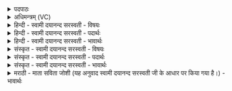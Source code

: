 <details><summary>पदपाठः</summary>

अ॒ना॒धृ॒ष्यः। जा॒तवे॑दा॒ इति॑ जा॒तऽवे॑दाः। अनि॑ष्टृतः। अनि॑स्तृत॒ इत्यनि॑ऽस्तृतः। वि॒राडिति॑ वि॒ऽराट्। अग्ने॑। क्ष॒त्र॒भृदिति॑ क्षत्र॒ऽभृत्। दी॒दिहि॒। इ॒ह। विश्वाः॑। आशाः॑। प्र॒मु॒ञ्चन्निति॑ प्रऽमु॒ञ्चन्। मानु॑षीः। भि॒यः। शि॒वेभिः॑। अ॒द्य। परि॑। पा॒हि॒। नः॒। वृ॒धे। ७।
</details>

<details><summary>अधिमन्त्रम् (VC)</summary>

- अग्निर्देवता
- अग्निर्ऋषिः
- निचृज्जगती
- निषादः
</details>

<details><summary>हिन्दी - स्वामी दयानन्द सरस्वती - विषयः</summary>

फिर उसी विषय को अगले मन्त्र में कहा है ॥
</details>

<details><summary>हिन्दी - स्वामी दयानन्द सरस्वती - पदार्थः</summary>

पदार्थान्वयभाषाः -  हे (अग्ने) अच्छे प्रकार राजनीति का संग्रह करनेवाले राजन् ! जो आप (अद्य) इस समय (इह) इस राजा के व्यवहार में (मानुषीः) मनुष्यसम्बन्धी (भियः) रोगशोकादि भयों को नष्ट कीजिये (शिवेभिः) कल्याणकारी सभ्य सज्जनों के साथ (अनिष्टृतः) दुःख से पृथक् हुए (अनाधृष्यः) अन्यों से नहीं धमकाने योग्य (जातवेदाः) विद्या को प्राप्त (विराट्) विशेषकर प्रकाशमान (क्षत्रभृत्) राज्य के पोषक हैं, सो आप (नः) हमारी (दीदिहि) कामना कीजिये (विश्वाः) सब (आशाः) दिशाओं को (प्रमुञ्चन्) अच्छे प्रकार मुक्त करते हुए हमारी (वृधे) वृद्धि के लिए (परि, पाहि) सब ओर से रक्षा कीजिये ॥७ ॥
</details>

<details><summary>हिन्दी - स्वामी दयानन्द सरस्वती - भावार्थः</summary>

भावार्थभाषाः -  जो राजा वा राजपुरुष प्रजाओं को सन्तुष्ट कर मङ्गलरूप आचरण करने और विद्याओं से युक्त न्याय में प्रसन्न रहते हुए प्रजाओं की रक्षा करें, वे सब दिशाओं में प्रवृत्त कीर्त्तिवाले होवें ॥७ ॥
</details>

<details><summary>संस्कृत - स्वामी दयानन्द सरस्वती - विषयः</summary>

पुनस्तमेव विषयमाह ॥
</details>

<details><summary>संस्कृत - स्वामी दयानन्द सरस्वती - पदार्थः</summary>

पदार्थान्वयभाषाः -  हे अग्ने ! योऽद्येह मानुषीर्भियो नाशय, शिवेभिश्च सहानिष्टृतोऽनाधृष्यो जातवेदा विराट् क्षत्रभृदस्ति, स त्वं नो दीदिहि, विश्वा आशाः प्रमुञ्चँस्त्वं नो वृधे परि पाहि ॥७ ॥
</details>

<details><summary>संस्कृत - स्वामी दयानन्द सरस्वती - भावार्थः</summary>

भावार्थभाषाः -  ये राजराजपुरुषाः प्रजाः सन्तोष्य मङ्गलाचरणाः सर्वविद्यान्यायप्रियाः सन्तः प्रजाः पालयेयुस्ते सर्वदिक्प्रवृत्तकीर्त्तयः स्युः ॥७ ॥
</details>

<details><summary>मराठी - माता सविता जोशी (यह अनुवाद स्वामी दयानन्द सरस्वती जी के आधार पर किया गया है।) - भावार्थः</summary>

भावार्थभाषाः -  जे राजे किंवा राजपुरुष प्रजेला संतुष्ट करून चांगले आचरण करतात व विद्येने युक्त होऊन न्यायाने आणि प्रसन्नतेने प्रजेचे रक्षण करतात त्यांची कीर्ती दिगदिगंतरी पसरते.
</details>
